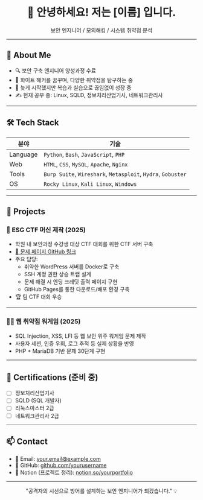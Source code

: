 
<h1 align="center">👋 안녕하세요! 저는 [이름] 입니다.</h1>
<p align="center">보안 엔지니어 / 모의해킹 / 시스템 취약점 분석</p>

---

## 📌 About Me
- 🔍 보안 구축 엔지니어 양성과정 수료
- 🎯 화이트 해커를 꿈꾸며, 다양한 취약점을 탐구하는 중
- 🧠 늦게 시작했지만 복습과 실습으로 끊임없이 성장 중
- ✍️ 현재 공부 중: Linux, SQLD, 정보처리산업기사, 네트워크관리사

---

## 🛠 Tech Stack

| 분야 | 기술 |
|------|------|
| Language | `Python`, `Bash`, `JavaScript`, `PHP` |
| Web | `HTML`, `CSS`, `MySQL`, `Apache`, `Nginx` |
| Tools | `Burp Suite`, `Wireshark`, `Metasploit`, `Hydra`, `Gobuster` |
| OS | `Rocky Linux`, `Kali Linux`, `Windows` |

---

## 🧩 Projects

### 🔐 ESG CTF 머신 제작 (2025)
- 학원 내 보안과정 수강생 대상 CTF 대회를 위한 CTF 서버 구축
- [🔗 문제 페이지 GitHub 링크](https://github.com/사용자/레포지토리)
- 주요 담당:
  - 취약한 WordPress 서버를 Docker로 구축
  - SSH 계정 권한 상승 트랩 설계
  - 문제 해결 시 엔딩 크레딧 출력 페이지 구현
  - GitHub Pages를 통한 다운로드/배포 환경 구축
- 🏆 팀 CTF 대회 우승

---

### 🕵️‍♂️ 웹 취약점 워게임 (2025)
- SQL Injection, XSS, LFI 등 웹 보안 위주 워게임 문제 제작
- 사용자 세션, 인증 우회, 로그 추적 등 실제 상황을 반영
- PHP + MariaDB 기반 문제 30단계 구현

---

## 🏅 Certifications (준비 중)
- [ ] 정보처리산업기사
- [ ] SQLD (SQL 개발자)
- [ ] 리눅스마스터 2급
- [ ] 네트워크관리사 2급

---

## 📫 Contact

- 📧 Email: your.email@example.com
- 🐙 GitHub: [github.com/yourusername](https://github.com/yourusername)
- 📝 Notion (프로젝트 정리): [notion.so/yourportfolio](https://notion.so/yourportfolio)

---

<p align="center">"공격자의 시선으로 방어를 설계하는 보안 엔지니어가 되겠습니다." 💡</p>
